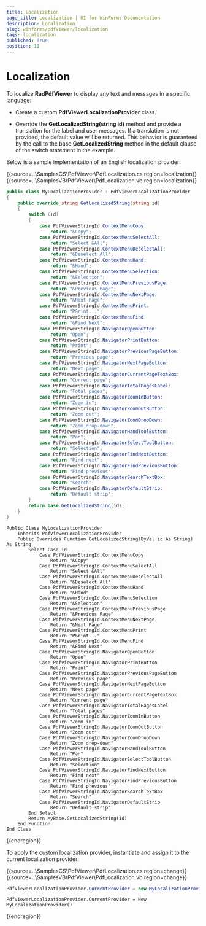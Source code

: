 ```yaml
---
title: Localization
page_title: Localization | UI for WinForms Documentation
description: Localization
slug: winforms/pdfviewer/localization
tags: localization
published: True
position: 11
---
```


# Localization

To localize __RadPdfViewer__ to display any text and messages in a specific language:

* Create a custom __PdfViewerLocalizationProvider__ class.

* Override the __GetLocalizedString(string id)__ method and provide a translation for the label and user messages. If a translation is not provided, the default value will be returned. This behavior is guaranteed by the call to the base __GetLocalizedString__ method in the default clause of the switch statement in the example.

Below is a sample implementation of an English localization provider:

{{source=..\SamplesCS\PdfViewer\PdfLocalization.cs region=localization}} 
{{source=..\SamplesVB\PdfViewer\PdfLocalization.vb region=localization}} 

````C#
public class MyLocalizationProvider : PdfViewerLocalizationProvider
{
    public override string GetLocalizedString(string id)
    {
        switch (id)
        {
            case PdfViewerStringId.ContextMenuCopy:
                return "&Copy";
            case PdfViewerStringId.ContextMenuSelectAll:
                return "Select &All";
            case PdfViewerStringId.ContextMenuDeselectAll:
                return "&Deselect All";
            case PdfViewerStringId.ContextMenuHand:
                return "&Hand";
            case PdfViewerStringId.ContextMenuSelection:
                return "&Selection";
            case PdfViewerStringId.ContextMenuPreviousPage:
                return "&Previous Page";
            case PdfViewerStringId.ContextMenuNextPage:
                return "&Next Page";
            case PdfViewerStringId.ContextMenuPrint:
                return "P&rint...";
            case PdfViewerStringId.ContextMenuFind:
                return "&Find Next";
            case PdfViewerStringId.NavigatorOpenButton:
                return "Open";
            case PdfViewerStringId.NavigatorPrintButton:
                return "Print";
            case PdfViewerStringId.NavigatorPreviousPageButton:
                return "Previous page";
            case PdfViewerStringId.NavigatorNextPageButton:
                return "Next page";
            case PdfViewerStringId.NavigatorCurrentPageTextBox:
                return "Current page";
            case PdfViewerStringId.NavigatorTotalPagesLabel:
                return "Total pages";
            case PdfViewerStringId.NavigatorZoomInButton:
                return "Zoom in";
            case PdfViewerStringId.NavigatorZoomOutButton:
                return "Zoom out";
            case PdfViewerStringId.NavigatorZoomDropDown:
                return "Zoom drop-down";
            case PdfViewerStringId.NavigatorHandToolButton:
                return "Pan";
            case PdfViewerStringId.NavigatorSelectToolButton:
                return "Selection";
            case PdfViewerStringId.NavigatorFindNextButton:
                return "Find next";
            case PdfViewerStringId.NavigatorFindPreviousButton:
                return "Find previous";
            case PdfViewerStringId.NavigatorSearchTextBox:
                return "Search";
            case PdfViewerStringId.NavigatorDefaultStrip:
                return "Default strip";
        }
        return base.GetLocalizedString(id);
    }
}

````
````VB.NET
Public Class MyLocalizationProvider
    Inherits PdfViewerLocalizationProvider
    Public Overrides Function GetLocalizedString(ByVal id As String) As String
        Select Case id
            Case PdfViewerStringId.ContextMenuCopy
                Return "&Copy"
            Case PdfViewerStringId.ContextMenuSelectAll
                Return "Select &All"
            Case PdfViewerStringId.ContextMenuDeselectAll
                Return "&Deselect All"
            Case PdfViewerStringId.ContextMenuHand
                Return "&Hand"
            Case PdfViewerStringId.ContextMenuSelection
                Return "&Selection"
            Case PdfViewerStringId.ContextMenuPreviousPage
                Return "&Previous Page"
            Case PdfViewerStringId.ContextMenuNextPage
                Return "&Next Page"
            Case PdfViewerStringId.ContextMenuPrint
                Return "P&rint..."
            Case PdfViewerStringId.ContextMenuFind
                Return "&Find Next"
            Case PdfViewerStringId.NavigatorOpenButton
                Return "Open"
            Case PdfViewerStringId.NavigatorPrintButton
                Return "Print"
            Case PdfViewerStringId.NavigatorPreviousPageButton
                Return "Previous page"
            Case PdfViewerStringId.NavigatorNextPageButton
                Return "Next page"
            Case PdfViewerStringId.NavigatorCurrentPageTextBox
                Return "Current page"
            Case PdfViewerStringId.NavigatorTotalPagesLabel
                Return "Total pages"
            Case PdfViewerStringId.NavigatorZoomInButton
                Return "Zoom in"
            Case PdfViewerStringId.NavigatorZoomOutButton
                Return "Zoom out"
            Case PdfViewerStringId.NavigatorZoomDropDown
                Return "Zoom drop-down"
            Case PdfViewerStringId.NavigatorHandToolButton
                Return "Pan"
            Case PdfViewerStringId.NavigatorSelectToolButton
                Return "Selection"
            Case PdfViewerStringId.NavigatorFindNextButton
                Return "Find next"
            Case PdfViewerStringId.NavigatorFindPreviousButton
                Return "Find previous"
            Case PdfViewerStringId.NavigatorSearchTextBox
                Return "Search"
            Case PdfViewerStringId.NavigatorDefaultStrip
                Return "Default strip"
        End Select
        Return MyBase.GetLocalizedString(id)
    End Function
End Class

````

{{endregion}}

To apply the custom localization provider, instantiate and assign it to the current localization provider:

{{source=..\SamplesCS\PdfViewer\PdfLocalization.cs region=change}} 
{{source=..\SamplesVB\PdfViewer\PdfLocalization.vb region=change}} 

````C#
PdfViewerLocalizationProvider.CurrentProvider = new MyLocalizationProvider();

````
````VB.NET
PdfViewerLocalizationProvider.CurrentProvider = New MyLocalizationProvider()

````

{{endregion}}